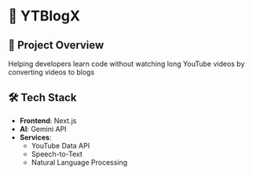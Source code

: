 # 📝 YTBlogX

## 🌟 Project Overview

Helping developers learn code without watching long YouTube videos by converting videos to blogs

## 🛠 Tech Stack

- **Frontend**: Next.js
- **AI**: Gemini API
- **Services**:
  - YouTube Data API
  - Speech-to-Text
  - Natural Language Processing
